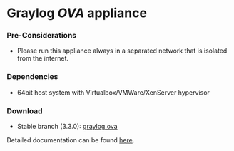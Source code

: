 Graylog *OVA* appliance
=======================

### Pre-Considerations

  * Please run this appliance always in a separated network that is isolated from the internet.

### Dependencies

  * 64bit host system with Virtualbox/VMWare/XenServer hypervisor

### Download

  * Stable branch (3.3.0): [graylog.ova](https://downloads.graylog.org/releases/graylog-omnibus/ova/graylog-3.3.0-5.ova)

Detailed documentation can be found [here](http://docs.graylog.org/en/latest/pages/installation/virtual_machine_appliances.html).
